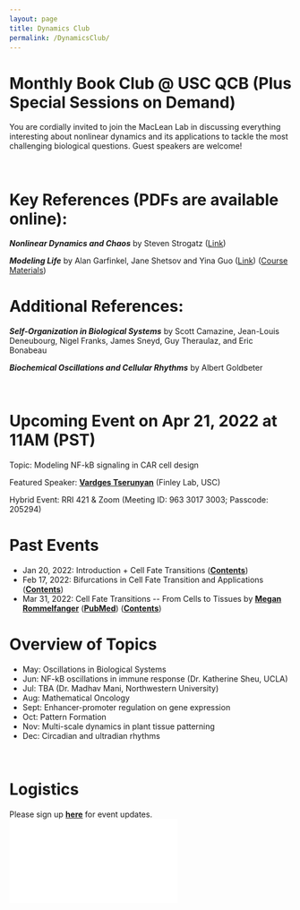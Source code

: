 ```yaml
---
layout: page
title: Dynamics Club
permalink: /DynamicsClub/
---
```


# Monthly Book Club @ USC QCB (Plus Special Sessions on Demand)

You are cordially invited to join the MacLean Lab in discussing everything interesting about nonlinear dynamics and its applications to tackle the most challenging biological questions. Guest speakers are welcome! 

&nbsp;
&nbsp;

# Key References (PDFs are available online): 

***Nonlinear Dynamics and Chaos*** by Steven Strogatz ([Link](https://www.stevenstrogatz.com/books/nonlinear-dynamics-and-chaos-with-applications-to-physics-biology-chemistry-and-engineering))

***Modeling Life*** by Alan Garfinkel, Jane Shetsov and Yina Guo ([Link](https://link.springer.com/book/10.1007/978-3-319-59731-7)) ([Course Materials](https://modelinginbiology.github.io))


# Additional References:

***Self-Organization in Biological Systems*** by Scott Camazine, Jean-Louis Deneubourg, Nigel Franks, James Sneyd, Guy Theraulaz, and Eric Bonabeau

***Biochemical Oscillations and Cellular Rhythms*** by Albert Goldbeter

&nbsp;
&nbsp;

# Upcoming Event on Apr 21, 2022 at 11AM (PST)

Topic: Modeling NF-kB signaling in CAR cell design

Featured Speaker: [**Vardges Tserunyan**](http://csbl.usc.edu/people/lab-members/) (Finley Lab, USC)

Hybrid Event: RRI 421 & Zoom (Meeting ID: 963 3017 3003; Passcode: 205294)

# Past Events
- Jan 20, 2022: Introduction + Cell Fate Transitions ([**Contents**](https://drive.google.com/file/d/18OcjJginmYzX9KQ-J0J64o9GeMG6ya-I/view?usp=sharing))
- Feb 17, 2022: Bifurcations in Cell Fate Transition and Applications ([**Contents**](https://drive.google.com/file/d/1W0TRbrKwryFQ2U7IN9CR-ufOTZHycH88/view?usp=sharing ))
- Mar 31, 2022: Cell Fate Transitions -- From Cells to Tissues by [**Megan Rommelfanger**](https://macleanlab.usc.edu/people/megan-franke2/) ([**PubMed**](https://pubmed.ncbi.nlm.nih.gov/34935903/)) ([**Contents**](https://drive.google.com/file/d/1LzuqVaFz5hKXT37KzmXHevop3o0gxp7n/view?usp=sharing))


# Overview of Topics

- May: Oscillations in Biological Systems
- Jun: NF-kB oscillations in immune response (Dr. Katherine Sheu, UCLA)
- Jul: TBA (Dr. Madhav Mani, Northwestern University)
- Aug: Mathematical Oncology
- Sept: Enhancer-promoter regulation on gene expression
- Oct: Pattern Formation 
- Nov: Multi-scale dynamics in plant tissue patterning
- Dec: Circadian and ultradian rhythms

&nbsp;
&nbsp;

# Logistics

Please sign up [**here**](https://forms.gle/zvwmxyHC8XhYZZx77) for event updates.
![DynamicsClub](/images/DynamicsClub_Apr2022re.pdf)
